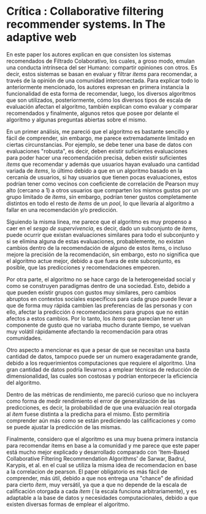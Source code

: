 ﻿# Crítica : Collaborative filtering recommender systems. In The adaptive web
En este paper los autores explican en que consisten los sistemas recomendados de Filtrado Colaborativo, los cuales, a groso modo, emulan una conducta intrínseca del ser Humano: compartir opiniones con otros.  Es decir, estos sistemas se basan en evaluar y filtrar *ítems* para recomendar, a través de la opinión de una comunidad interconectada. Para explicar todo lo anteriormente mencionado, los autores expresan en primera instancia la funcionalidad de esta forma de recomendar, luego, los diversos algoritmos que son utilizados, posteriormente, cómo los diversos tipos de escala de evaluación afectan el algoritmo, también explican como evaluar y comparar recomendados y finalmente, algunos retos que posee por delante el algoritmo y algunas preguntas abiertas sobre el mismo.

En un primer análisis, me pareció que el algoritmo es bastante sencillo y fácil de comprender, sin embargo, me parece extremadamente limitado en ciertas circunstancias. Por ejemplo, se debe tener una base de datos con evaluaciones  "robusta", es decir, deben existir suficientes evaluaciones para poder hacer una recomendación precisa, deben existir suficientes *ítems* que recomendar y además que usuarios hayan evaluado una cantidad variada de *ítems*, lo último debido a que en un algoritmo basado en la cercanía de usuarios, si hay usuarios que tienen pocas evaluaciones, estos podrían tener como vecinos con coeficiente de correlación de Pearson muy alto (cercano a 1)  a otros usuarios que comparten los mismos gustos por un grupo limitado de *ítems*, sin embargo, podrían tener gustos completamente distintos en todo el resto de *ítems* de un *pool*, lo que llevaría al algoritmo a fallar en una recomendación y/o predicción.

Siguiendo la misma linea, me parece que el algoritmo es muy propenso a caer en el *sesgo de supervivencia*, es decir, dado un subconjunto de *ítems*, puede ocurrir que existan evaluaciones similares para todo el subconjunto y si se elimina alguna de estas evaluaciones, probablemente, no existan cambios dentro de la recomendación de alguno de estos ítems, o incluso mejore la precisión de la recomendación, sin embargo, esto no significa que el algoritmo actue mejor, debido a que fuera de este subconjunto, es posible, que las predicciones y recomendaciones empeoren.

Por otra parte, el algoritmo no se hace cargo de la heterogeneidad social y como se construyen paradigmas dentro de una sociedad. Esto, debido a que pueden existir grupos con gustos muy similares, pero cambios abruptos en contextos sociales específicos para cada grupo puede llevar a que de forma muy rápida cambien las preferencias de las personas y con ello, afectar la predicción ó recomendaciones para grupos que no están afectos a estos cambios. Por lo tanto, los *ítems* que parecían tener un componente de gusto que no variaba mucho durante tiempo, se vuelvan muy volátil rápidamente afectando la recomendación para otras comunidades.

Otro aspecto a mencionar es que a pesar de que se necesitan una basta cantidad de datos, tampoco puede ser un numero exageradamente grande, debido a los requerimientos computaciones que requiere el algoritmo. Una gran cantidad de datos podría llevarnos a emplear técnicas de reducción de dimensionalidad, las cuales son costosas y podrían entorpecer la eficiencia del algoritmo.

Dentro de las métricas de rendimiento, me pareció curioso que no incluyera como forma de medir rendimiento el error de generalización de las predicciones, es decir, la probabilidad de que una evaluación real otorgada al *ítem* fuese distinta a la predicha para el mismo. Esto permitiría comprender aún más como se están prediciendo las calificaciones y como se puede ajustar la predicción de las mismas.

Finalmente, considero que el algoritmo es una muy buena primera instancia para recomendar ítems en base a la comunidad y me parece que este paper está mucho mejor explicado y desarrollado comparado con 'Item-Based Collaborative Filtering Recommendation Algorithms' de Sarwar, Badrul, Karypis, et al. en el cual se utiliza la misma idea de recomendacion en base a la correlacion de pearson. El paper obligatorio es más fácil de comprender, más útil, debido a que nos entrega una "chance" de afinidad para cierto *ítem*, muy versátil, ya que a que no depende de la escala de calificación otorgada a cada *ítem* ( la escala funciona arbitrariamente), y  es adaptable a la base de datos y necesidades computacionales, debido a que existen diversas formas de emplear el algoritmo.
